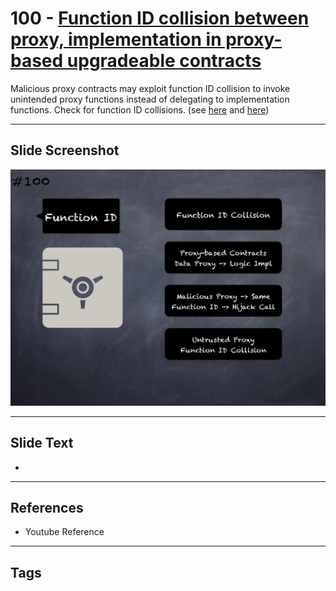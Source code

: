 # 100 - [Function ID collision between proxy, implementation in proxy-based upgradeable contracts](Function%20ID%20collision%20between%20proxy,%20implementation%20in%20proxy-based%20upgradeable%20contracts.md)
Malicious proxy contracts may exploit function ID collision to invoke unintended proxy functions instead of delegating to implementation functions. Check for function ID collisions. (see [here](https://github.com/crytic/slither/wiki/Upgradeability-Checks#functions-ids-collisions) and [here](https://forum.openzeppelin.com/t/beware-of-the-proxy-learn-how-to-exploit-function-clashing/1070))
___
## Slide Screenshot
![0100.png](../images/pitfalls_and_best_practices101/100.png)
___
## Slide Text
- 
___
## References
- Youtube Reference
___
## Tags
